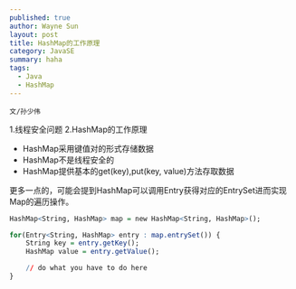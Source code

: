 ```yaml
---
published: true
author: Wayne Sun
layout: post
title: HashMap的工作原理
category: JavaSE
summary: haha
tags:
  - Java
  - HashMap
---
```


`文/孙少伟`


1.线程安全问题
2.HashMap的工作原理

* HashMap采用键值对的形式存储数据
* HashMap不是线程安全的
* HashMap提供基本的get(key),put(key, value)方法存取数据

更多一点的，可能会提到HashMap可以调用Entry获得对应的EntrySet进而实现Map的遍历操作。

```r
HashMap<String, HashMap> map = new HashMap<String, HashMap>();

for(Entry<String, HashMap> entry : map.entrySet()) {
    String key = entry.getKey();
    HashMap value = entry.getValue();

    // do what you have to do here
}
```
